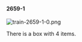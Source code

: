 #### 2659-1
![train-2659-1-0.png](https://github.com/lil-lab/nlvr/raw/master/nlvr/train/images/0/train-2659-1-0.png "train-2659-1-0.png")

There is a box with 4 items.